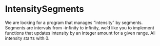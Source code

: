 # IntensitySegments
We are looking for a program that manages “intensity” by segments. Segments are intervals from -infinity to infinity, we’d like you to implement functions that updates intensity by an integer amount for a given range. All intensity starts with 0.
